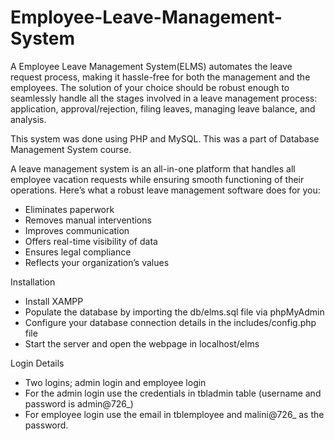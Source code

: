 # Employee-Leave-Management-System

A Employee Leave Management System(ELMS) automates the leave request process, making it hassle-free for both the management and the employees. The solution of your choice should be robust enough to seamlessly handle all the stages involved in a leave management process: application, approval/rejection, filing leaves, managing leave balance, and analysis.

This system was done using PHP and MySQL. This was a part of Database Management System course.

A leave management system is an all-in-one platform that handles all employee vacation requests while ensuring smooth functioning of their operations. Here’s what a robust leave management software does for you:

* Eliminates paperwork
* Removes manual interventions
* Improves communication
* Offers real-time visibility of data
* Ensures legal compliance
* Reflects your organization’s values

Installation

* Install XAMPP 
* Populate the database by importing the db/elms.sql file via phpMyAdmin
* Configure your database connection details in the includes/config.php file
* Start the server and open the webpage in localhost/elms

Login Details

* Two logins; admin login and employee login
* For the admin login use the credentials in tbladmin table (username and password is admin@726_)
* For employee login use the email in tblemployee and malini@726_ as the password.